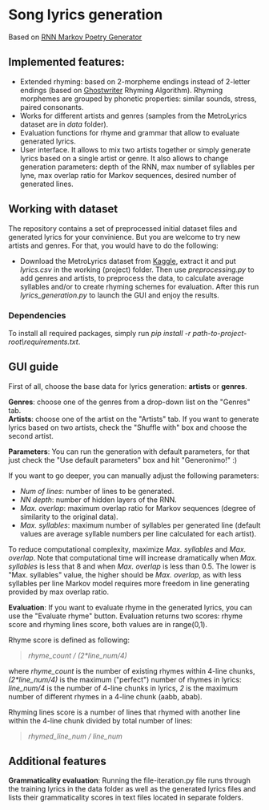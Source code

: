 # Song lyrics generation

Based on [RNN Markov Poetry Generator](https://www.kaggle.com/paultimothymooney/poetry-generator-rnn-markov)

## Implemented features:
- Extended rhyming: based on 2-morpheme endings instead of 2-letter endings (based on [Ghostwriter](https://github.com/dns-mcdaid/Ghostwriter) Rhyming Algorithm). Rhyming morphemes are grouped by phonetic properties: similar sounds, stress, paired consonants.
- Works for different artists and genres (samples from the MetroLyrics dataset are in *data* folder).
- Evaluation functions for rhyme and grammar that allow to evaluate generated lyrics.
- User interface. It allows to mix two artists together or simply generate lyrics based on a single artist or genre. It also allows to change generation parameters: depth of the RNN, max number of syllables per lyne, max overlap ratio for Markov sequences, desired number of generated lines.

## Working with dataset
The repository contains a set of preprocessed initial dataset files and generated lyrics for your convinience. But you are welcome to try new artists and genres. For that, you would have to do the following: 

- Download the MetroLyrics dataset from [Kaggle](https://www.kaggle.com/gyani95/380000-lyrics-from-metrolyrics), extract it and put *lyrics.csv* in the working (project) folder. Then use *preprocessing.py* to add genres and artists, to preprocess the data, to calculate average syllables and/or to create rhyming schemes for evaluation. After this run *lyrics_generation.py* to launch the GUI and enjoy the results.

### Dependencies
To install all required packages, simply run *pip install -r path-to-project-root\requirements.txt*.

## GUI guide
First of all, choose the base data for lyrics generation: **artists** or **genres**.

**Genres**: choose one of the genres from a drop-down list on the "Genres" tab.  
**Artists**: choose one of the artist on the "Artists" tab. If you want to generate lyrics based on two artists, check the "Shuffle with" box and choose the second artist.

**Parameters**: You can run the generation with default parameters, for that just check the "Use default parameters" box and hit "Generonimo!" :)

If you want to go deeper, you can manually adjust the following parameters:
- *Num of lines*: number of lines to be generated.
- *NN depth*: number of hidden layers of the RNN.
- *Max. overlap*: maximum overlap ratio for Markov sequences (degree of similarity to the original data).
- *Max. syllables*: maximum number of syllables per generated line (default values are average syllable numbers per line calculated for each artist).

To reduce computational complexity, maximize *Max. syllables* and *Max. overlap*. Note that computational time will increase dramatically when *Max. syllables* is less that 8 and when *Max. overlap* is less than 0.5. The lower is "Max. syllables" value, the higher should be *Max. overlap*, as with less syllables per line Markov model requires more freedom in line generating provided by max overlap ratio. 

**Evaluation**: If you want to evaluate rhyme in the generated lyrics, you can use the "Evaluate rhyme" button. Evaluation returns two scores: rhyme score and rhyming lines score, both values are in range(0,1).

Rhyme score is defined as following:  
> *rhyme_count / (2\*line_num/4)*  

where *rhyme_count* is the number of existing rhymes within 4-line chunks, *(2\*line_num/4)* is the maximum ("perfect") number of rhymes in lyrics: *line_num/4* is the number of 4-line chunks in lyrics, *2* is the maximum number of different rhymes in a 4-line chunk (aabb, abab).

Rhyming lines score is a number of lines that rhymed with another line within the 4-line chunk divided by total number of lines:
> *rhymed_line_num / line_num*

## Additional features

**Grammaticality evaluation**: Running the file-iteration.py file runs through the training lyrics in the data folder as well as the generated lyrics files and lists their grammaticality scores in text files located in separate folders. 
